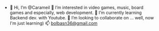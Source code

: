 - 👋 Hi, I’m @Carameil
👀 I’m interested in video games, music, board games and especially, web development.
🌱 I’m currently learning Backend dev. with Youtube.
💞️ I’m looking to collaborate on ... well, now I'm just learning)
📫 bolbasn36@gmail.com

<!---
Carameil/Carameil is a ✨ special ✨ repository because its `README.md` (this file) appears on your GitHub profile.
You can click the Preview link to take a look at your changes.
--->
